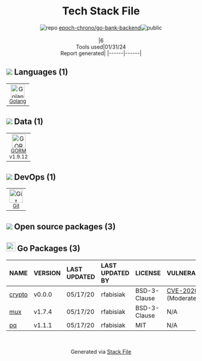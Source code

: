 <!--
&lt;--- Readme.md Snippet without images Start ---&gt;
## Tech Stack
epoch-chrono/go-bank-backend is built on the following main stack:

- [Golang](http://golang.org/) – Languages
- [GORM](https://gorm.io/) – Object Relational Mapper (ORM)

Full tech stack [here](/techstack.md)

&lt;--- Readme.md Snippet without images End ---&gt;

&lt;--- Readme.md Snippet with images Start ---&gt;
## Tech Stack
epoch-chrono/go-bank-backend is built on the following main stack:

- <img width='25' height='25' src='https://img.stackshare.io/service/1005/O6AczwfV_400x400.png' alt='Golang'/> [Golang](http://golang.org/) – Languages
- <img width='25' height='25' src='https://img.stackshare.io/service/5194/default_c656a82cbf499a944563022a13ebbd62c9f3aa4b.png' alt='GORM'/> [GORM](https://gorm.io/) – Object Relational Mapper (ORM)

Full tech stack [here](/techstack.md)

&lt;--- Readme.md Snippet with images End ---&gt;
-->
<div align="center">

# Tech Stack File
![](https://img.stackshare.io/repo.svg "repo") [epoch-chrono/go-bank-backend](https://github.com/epoch-chrono/go-bank-backend)![](https://img.stackshare.io/public_badge.svg "public")
<br/><br/>
|6<br/>Tools used|01/31/24 <br/>Report generated|
|------|------|
</div>

## <img src='https://img.stackshare.io/languages.svg'/> Languages (1)
<table><tr>
  <td align='center'>
  <img width='36' height='36' src='https://img.stackshare.io/service/1005/O6AczwfV_400x400.png' alt='Golang'>
  <br>
  <sub><a href="http://golang.org/">Golang</a></sub>
  <br>
  <sub></sub>
</td>

</tr>
</table>

## <img src='https://img.stackshare.io/databases.svg'/> Data (1)
<table><tr>
  <td align='center'>
  <img width='36' height='36' src='https://img.stackshare.io/service/5194/default_c656a82cbf499a944563022a13ebbd62c9f3aa4b.png' alt='GORM'>
  <br>
  <sub><a href="https://gorm.io/">GORM</a></sub>
  <br>
  <sub>v1.9.12</sub>
</td>

</tr>
</table>

## <img src='https://img.stackshare.io/devops.svg'/> DevOps (1)
<table><tr>
  <td align='center'>
  <img width='36' height='36' src='https://img.stackshare.io/service/1046/git.png' alt='Git'>
  <br>
  <sub><a href="http://git-scm.com/">Git</a></sub>
  <br>
  <sub></sub>
</td>

</tr>
</table>


## <img src='https://img.stackshare.io/group.svg' /> Open source packages (3)</h2>

## <img width='24' height='24' src='https://img.stackshare.io/service/21112/default_1346bbda8fe03e4dce5601323a3ca47a10c1ae36.png'/> Go Packages (3)

|NAME|VERSION|LAST UPDATED|LAST UPDATED BY|LICENSE|VULNERABILITIES|
|:------|:------|:------|:------|:------|:------|
|[crypto](https://pkg.go.dev/golang.org/x/crypto)|v0.0.0|05/17/20|rfabisiak |BSD-3-Clause|[CVE-2020-9283](https://github.com/advisories/GHSA-ffhg-7mh4-33c4) (Moderate)|
|[mux](https://pkg.go.dev/github.com/gorilla/mux)|v1.7.4|05/17/20|rfabisiak |BSD-3-Clause|N/A|
|[pq](https://pkg.go.dev/github.com/lib/pq)|v1.1.1|05/17/20|rfabisiak |MIT|N/A|

<br/>
<div align='center'>

Generated via [Stack File](https://github.com/marketplace/stack-file)
